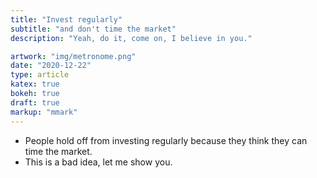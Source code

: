 ```yaml
---
title: "Invest regularly"
subtitle: "and don't time the market"
description: "Yeah, do it, come on, I believe in you."

artwork: "img/metronome.png"
date: "2020-12-22"
type: article
katex: true
bokeh: true
draft: true
markup: "mmark"
---
```



* People hold off from investing regularly because they think they can time the market.
* This is a bad idea, let me show you.